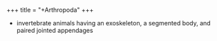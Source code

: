 +++
title = "+Arthropoda"
+++

- invertebrate animals having an exoskeleton, a segmented body, and paired jointed appendages
